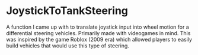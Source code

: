 # JoystickToTankSteering
A function I came up with to translate joystick input into wheel motion for a differential steering vehicles. Primarily made with videogames in mind. This was inspired by the game Roblox (2009 era) which allowed players to easily build vehicles that would use this type of steering.
